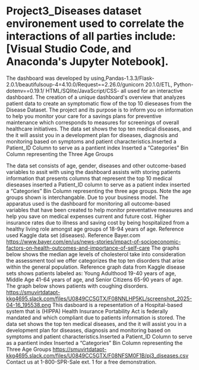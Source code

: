 # Project3_Diseases dataset  environement used to correlate the interactions of all parties include: [Visual Studio Code, and Anaconda's Jupyter Notebook].
The dashboard was developed by using,Pandas-1.3.3/Flask-2.0.1/beautifulsoup-4=4.10.0/Request==2.26.0/gunicorn 20.1.0/ETL, Python-dotenv==0.19.1/ HTML/SQlite/JavaScript/CSS- all used for an interactive dashboard.
The creation of a unique dashboard's overview that analyzes patient data to create an symptomatic flow of the top 10 dieseases from the Disease Dataset. The project and its purpose is to inform you on information to help you monitor your care for a savings plans for preventive maintenance which corresponds to measures for screenings of overall healthcare initiatives. The data set shows the top ten medical diseases, and the  it will assist you in a development plan for diseases, diagnosis and monitoring based on symptoms and patient characteristics.Inserted a Patient_ID Column to serve as a pantient index Inserted a “Categories” Bin Column representing the Three Age Groups 

The data set consists of age, gender, diseases and other outcome-based variables to assit with using the dashboard assists with storing patients information that presents columns that represent the top 10 medical dieseases inserted a Patient_ID column to serve as a patient index inserted a “Categories” Bin Column representing the three age groups. Note the age groups shown is interchangable. Due to your business model.
The apparatus used is the dashboard for monitoring all outcome-based variables that have been created to help monitor preventative measures and help you save on medical expenses current and future cost. Higher insurance rates due to illness and saving cost by being hospitalized from a healthy living role amongst age groups of 18-94 years of age. 
Reference used Kaggle data set (diseases).
Reference  Bayer.com  https://www.bayer.com/en/us/news-stories/impact-of-socioeconomic-factors-on-health-outcomes-and-importance-of-self-care
The graphs below shows the median age levels of cholesterol take into consideration the assessment tool we offer categorizes the top ten disorders that arise within the general population.
Reference graph data from Kaggle disease sets shows patients labeled as: Young Adulthood 19-40 years of age, Middle Age 41-64 years of age, and Senior Citizens 65-90 years of age. The graph below shows patients with coughing disorders. https://smuvirtdatapt-kkg4695.slack.com/files/U0849CC5GTX/F08NNLHP5KL/screenshot_2025-04-16_195538.png
This dasboard is a repesentation of a Hospital-based system that is (HIPPA) Health Insurance Portability Act is federally mandated and which compliant due to patients information is stored.
 The data set shows the top ten medical diseases, and the  it will assist you in a development plan for diseases, diagnosis and monitoring based on symptoms and patient characteristics.Inserted a Patient_ID Column to serve as a pantient index Inserted a “Categories” Bin Column representing the Three Age Groups 
https://smuvirtdatapt-kkg4695.slack.com/files/U0849CC5GTX/F08NFSM0F1B/pj3_diseases.csv
Contact us at 1-800-SPR-Sale ext. 1 for a free demonstration.
